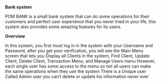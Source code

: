 <b>Bank system</b>

POM BANK is a small bank system that can do some operations for their customers and perfect 
user experience that you never tried in your life, this system also provides some amazing 
features for its users.

<b>Overview</b>

In this system, you first must log in in the system with your Username and Password, after you 
get your verification, you will see the Main Menu screen that lets you Display all Clients in the 
system, Find Client, Update Client, Delete Client, Transaction Menu, and Manage Users menu
However, each single user has some access to the menu so not all users can make the same 
operations when they use the system
There is a Unique user Called Admin user you can’t delete or update his information never 
ever
